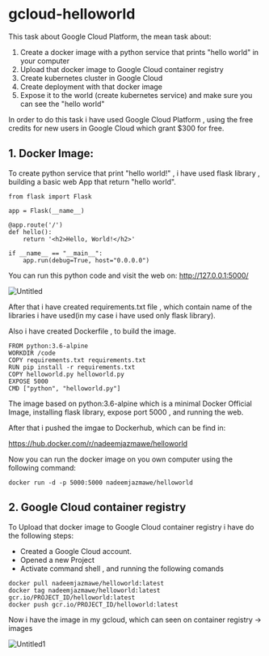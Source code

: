 # gcloud-helloworld

This task about Google Cloud Platform, the mean task about:
1. Create a docker image with a python service that prints "hello world" in your computer
2. Upload that docker image to Google Cloud container registry
3. Create kubernetes cluster in Google Cloud
4. Create deployment with that docker image
5. Expose it to the world (create kubernetes service) and make sure you can see the "hello world"

In order to do this task i have used Google Cloud Platform , using the free credits for new users in Google Cloud which grant $300 for free.


## 1. Docker Image:
To create python service that print "hello world!" , i have used flask library , building a basic web App that return "hello world".

```
from flask import Flask

app = Flask(__name__)

@app.route('/')
def hello():
    return '<h2>Hello, World!</h2>'

if __name__ == "__main__":
    app.run(debug=True, host="0.0.0.0")
```
You can run this python code and visit the web on: http://127.0.0.1:5000/

![Untitled](https://user-images.githubusercontent.com/44744877/183521990-4148b286-9985-44bb-8aa2-d9fb197305fe.png)


After that i have created requirements.txt file , which contain name of the libraries i have used(in my case i have used only flask library).

Also i have created Dockerfile , to build the image.
```
FROM python:3.6-alpine
WORKDIR /code
COPY requirements.txt requirements.txt
RUN pip install -r requirements.txt
COPY helloworld.py helloworld.py
EXPOSE 5000
CMD ["python", "helloworld.py"]
```

The image based on python:3.6-alpine which is a minimal Docker Official Image, installing flask library, expose port 5000 , and running the web.

After that i pushed the imgae to Dockerhub, which can be find in:

https://hub.docker.com/r/nadeemjazmawe/helloworld

Now you can run the docker image on you own computer using the following command:

`docker run -d -p 5000:5000 nadeemjazmawe/helloworld`

## 2. Google Cloud container registry
To Upload that docker image to Google Cloud container registry i have do the following steps:
* Created a Google Cloud account.
* Opened a new Project 
* Activate command shell , and running the following comands
```
docker pull nadeemjazmawe/helloworld:latest
docker tag nadeemjazmawe/helloworld:latest gcr.io/PROJECT_ID/helloworld:latest
docker push gcr.io/PROJECT_ID/helloworld:latest
```

Now i have the image in my gcloud, which can seen on container registry -> images 

![Untitled1](https://user-images.githubusercontent.com/44744877/183522019-8da6e022-bfc8-492f-9474-267846f79d53.png)




